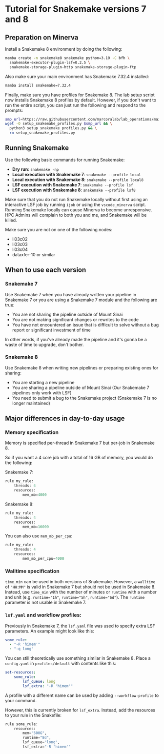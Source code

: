# Tutorial for Snakemake versions 7 and 8

## Preparation on Minerva

Install a Snakemake 8 environment by doing the following:

```bash
mamba create -n snakemake8 snakemake python=3.10 -C bfh \
  snakemake-executor-plugin-lsf=0.2.5 \ 
  snakemake-storage-plugin-http snakemake-storage-plugin-ftp
```

Also make sure your main environment has Snakemake 7.32.4 installed:

```bash
mamba install snakemake=7.32.4
```

Finally, make sure you have profiles for Snakemake 8. The lab setup script now installs
Snakemake 8 profiles by default. However, if you don't want to run the entire script,
you can just run the following and respond to the prompts:

```bash
smp_url=https://raw.githubusercontent.com/marcoralab/lab_operations/main/scripts/setup_snakemake_profiles.py
wget -O setup_snakemake_profiles.py $smp_url && \
  python3 setup_snakemake_profiles.py && \
  rm setup_snakemake_profiles.py
```

## Running Snakemake

Use the following basic commands for running Snakemake:

*  **Dry run**: `snakemake -np`
*  **Local execution with Snakemake 7**: `snakemake --profile local`
*  **Local execution with Snakemake 8**: `snakemake --profile local8`
*  **LSF execution with Snakemake 7**: `snakemake --profile lsf`
*  **LSF execution with Snakemake 8**: `snakemake --profile lsf8`

Make sure that you do not run Snakemake locally without first using an interactive LSF job
by running `ijob` or using the `vscode_minerva` script. Running Snakemake locally can cause
Minerva to become unresponsive. HPC Admins will complain to both you and me, and Snakemake
will be killed.

Make sure you are not on one of the following nodes:

*  li03c02
*  li03c03
*  li03c04
*  dataxfer-10 or similar

## When to use each version

### Snakemake 7

Use Snakemake 7 when you have already written your pipeline in Snakemake 7 or you are using
a Snakemake 7 module and the following are true:

*  You are not sharing the pipeline outside of Mount Sinai
*  You are not making significant changes or rewrites to the code
*  You have not encountered an issue that is difficult to solve without a bug
   report or significant investment of time

In other words, if you've already made the pipeline and it's gonna be a waste of time to
upgrade, don't bother.

### Snakemake 8

Use Snakemake 8 when writing new pipelines or preparing existing ones for sharing:

*  You are starting a new pipeline
*  You are sharing a pipeline outside of Mount Sinai (Our Snakemake 7 pipelines only work with LSF)
*  You need to submit a bug to the Snakemake project (Snakemake 7 is no longer maintained)

## Major differences in day-to-day usage

### Memory specification

Memory is specified per-thread in Snakemake 7 but per-job in Snakemake 8.

So if you want a 4 core job with a total of 16 GB of memory, you would do the following:

Snakemake 7:

```python
rule my_rule:
    threads: 4
    resources:
        mem_mb=4000
```

Snakemake 8:

```python
rule my_rule:
    threads: 4
    resources:
        mem_mb=16000
```

You can also use `mem_mb_per_cpu`:

```python
rule my_rule:
    threads: 4
    resources:
        mem_mb_per_cpu=4000
```

### Walltime specification

`time_min` can be used in both versions of Snakemake. However, a `walltime` of `"HH:MM"` is
valid in Snakemake 7 but should not be used in Snakemake 8. Instead, use `time_min` with
the number of minutes or `runtime` with a number and unit (e.g. `runtime="1h"`,
`runtime="5h"`, `runtime="6d"`). The `runtime` parameter is not usable in Snakemake 7.

### `lsf.yaml` and workflow profiles:

Previously in Snakemake 7, the `lsf.yaml` file was used to specify extra LSF parameters. An example
might look like this:

```yaml
some_rule:
  - "-R 'himem'"
  - "-q long"
```

You can still theoretically use something similar in Snakemake 8. Place a `config.yaml` in `profiles/default`
with contents like this:

```yaml
set-resources:
    some_rule:
        lsf_queue: long
        lsf_extra: "-R 'himem'"

```

A profile with a different name can be used by adding `--workflow-profile` to your command.

However, this is currently broken for `lsf_extra`. Instead, add the resources to your rule in the Snakefile:

```python
rule some_rule:
    resources:
        mem="500G",
        runtime="8d",
        lsf_queue="long",
        lsf_extra="-R 'himem'"
```